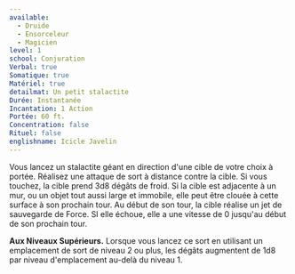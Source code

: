 ```yaml
---
available:
  - Druide
  - Ensorceleur
  - Magicien
level: 1
school: Conjuration
Verbal: true
Somatique: true
Matériel: true
detailmat: Un petit stalactite
Durée: Instantanée
Incantation: 1 Action
Portée: 60 ft.
Concentration: false
Rituel: false
englishname: Icicle Javelin
---
```

Vous lancez un stalactite géant en direction d'une cible de votre choix à portée. Réalisez une attaque de sort à distance contre la cible. Si vous touchez, la cible prend 3d8 dégâts de froid. Si la cible est adjacente à un mur, ou un objet tout aussi large et immobile, elle peut être clouée à cette surface à son prochain tour. Au début de son tour, la cible réalise un jet de sauvegarde de Force. SI elle échoue, elle a une vitesse de 0 jusqu'au début de son prochain tour.

__Aux Niveaux Supérieurs.__ Lorsque vous lancez ce sort en utilisant un emplacement de sort de niveau 2 ou plus, les dégâts augmentent de 1d8 par niveau d'emplacement au-delà du niveau 1.

